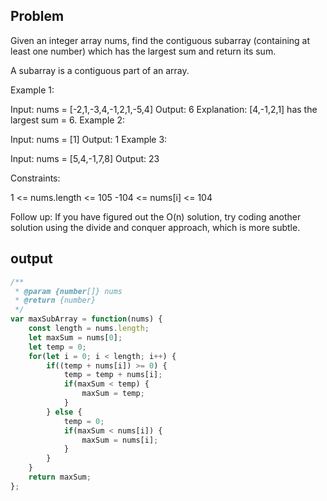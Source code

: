 ## Problem 

Given an integer array nums, find the contiguous subarray (containing at least one number) which has the largest sum and return its sum.

A subarray is a contiguous part of an array.

 

Example 1:

Input: nums = [-2,1,-3,4,-1,2,1,-5,4]
Output: 6
Explanation: [4,-1,2,1] has the largest sum = 6.
Example 2:

Input: nums = [1]
Output: 1
Example 3:

Input: nums = [5,4,-1,7,8]
Output: 23
 

Constraints:

1 <= nums.length <= 105
-104 <= nums[i] <= 104
 

Follow up: If you have figured out the O(n) solution, try coding another solution using the divide and conquer approach, which is more subtle.

## output 

```js
/**
 * @param {number[]} nums
 * @return {number}
 */
var maxSubArray = function(nums) {
    const length = nums.length;
    let maxSum = nums[0];
    let temp = 0;
    for(let i = 0; i < length; i++) {
        if((temp + nums[i]) >= 0) {
            temp = temp + nums[i];
            if(maxSum < temp) {
                maxSum = temp;
            }
        } else {
            temp = 0;
            if(maxSum < nums[i]) {
                maxSum = nums[i];
            }
        }
    }
    return maxSum;
};
```
